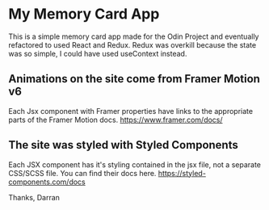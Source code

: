 # My Memory Card App

This is a simple memory card app made for the Odin Project and eventually refactored to used React and Redux.
Redux was overkill because the state was so simple, I could have used useContext instead.

## Animations on the site come from Framer Motion v6

Each Jsx component with Framer properties have links to the appropriate parts of the Framer Motion docs.
https://www.framer.com/docs/

## The site was styled with Styled Components

Each JSX component has it's styling contained in the jsx file, not a separate CSS/SCSS file.
You can find their docs here. https://styled-components.com/docs

Thanks,
Darran

